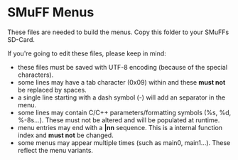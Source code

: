 # SMuFF Menus

These files are needed to build the menus. Copy this folder to your SMuFFs SD-Card.

If you're going to edit these files, please keep in mind:

- these files must be saved with UTF-8 encoding (because of the special characters).
- some lines may have a tab character (0x09) within and these **must not** be replaced by spaces.
- a single line starting with a dash symbol (-) will add an separator in the menu.
- some lines may contain C/C++ parameters/formatting symbols (%s, %d, %-8s...). These must not be altered and will be populated at runtime.
- menu entries may end with a **|nn** sequence. This is a internal function index and **must not** be changed.
- some menus may appear multiple times (such as main0, main1...). These reflect the menu variants.
